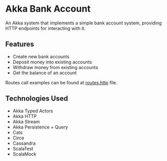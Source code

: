 # Akka Bank Account

An Akka system that implements a simple bank account system, providing HTTP endpoints for interacting
with it.

## Features
- Create new bank accounts
- Deposit money into existing accounts
- Withdraw money from existing accounts
- Get the balance of an account

Routes call examples can be found at [routes.http](routes.http) file.

## Technologies Used
- Akka Typed Actors
- Akka HTTP
- Akka Stream
- Akka Persistence + Query
- Cats
- Circe
- Cassandra
- ScalaTest
- ScalaMock
